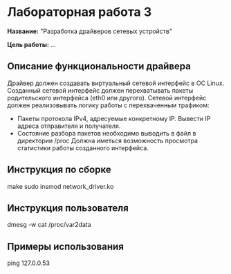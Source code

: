 # Лабораторная работа 3

**Название:** "Разработка драйверов сетевых устройств"

**Цель работы:** ...

## Описание функциональности драйвера
Драйвер должен создавать виртуальный сетевой интерфейс в ОС Linux.
Созданный сетевой интерфейс должен перехватывать пакеты родительского интерфейса (eth0 или другого).
Сетевой интерфейс должен реализовывать логику работы с перехваченным трафиком:
 - Пакеты протокола IPv4, адресуемые конкретному IP. Вывести IP адреса отправителя и получателя.
 - Состояние разбора пакетов необходимо выводить в файл в директории /proc
Должна иметься возможность просмотра статистики работы созданного интерфейса.
## Инструкция по сборке
make
sudo insmod network_driver.ko
## Инструкция пользователя
dmesg -w
cat /proc/var2data
## Примеры использования
ping 127.0.0.53
